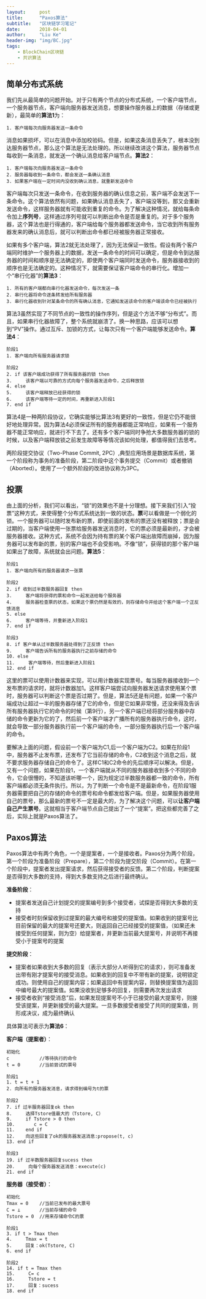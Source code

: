 ```yaml
---
layout:     post
title:      "Paxos算法"
subtitle:   "区块链学习笔记"
date:       2018-04-01
author:     "Liu Ke"
header-img: "img/BC.jpg"
tags:
    - BlockChain区块链
    - 共识算法
---
```


## 简单分布式系统

我们先从最简单的问题开始。对于只有两个节点的分布式系统，一个客户端节点，一个服务器节点，客户端向服务器发送消息，想要操作服务器上的数据（存储或更新），最简单的**算法1**为：

	1. 客户端每次向服务器发送一条命令

消息如果损坏，可以在消息中添加校验码。但是，如果这条消息丢失了，根本没到达服务器节点，那么这个算法是无法处理的。所以继续改进这个算法，服务器节点每收到一条消息，就发送一个确认消息给客户端节点。**算法2**：

	1. 客户端每次向服务器发送一条命令
	2. 服务器每收到一条命令，都会发送一条确认消息
	3. 如果客户端在一定时间内没收到确认消息，就重新发送命令

客户端每次只发送一条命令，在收到服务器的确认信息之前，客户端不会发送下一条命令。这个算法依然有问题，如果确认消息丢失了，客户端没等到，那又会重新发送命令，这样服务器就有可能收到重复的命令。为了解决这种情况，就给每条命令加上**序列号**，这样通过序列号就可以判断出命令是否是重复的。对于多个服务器，这个算法也是行得通的，客户端给每个服务器都发送命令，当它收到所有服务器发来的确认消息后，就可以判断出命令都已经被服务器正常接收。

如果有多个客户端，算法2就无法处理了，因为无法保证一致性。假设有两个客户端同时维护一个服务器上的数据，发送一条命令的时间可以确定，但是命令到达服务器的时间和顺序是无法确定的，即使两个客户端同时发送命令，服务器接收到的顺序也是无法确定的。这种情况下，就需要保证客户端命令的串行化。增加一个“串行化器”的**算法3**：

	1. 所有的客户端都向串行化器发送命令，每次发送一条
	2. 串行化器将命令逐条转发给所有服务器
	3. 串行化器收到针对某条命令的所有确认消息，它通知发送该命令的客户端该命令已经被执行


算法3虽然实现了不同节点的一致性的操作序列，但是这个方法不够“分布式”。而且，如果串行化器故障了，整个系统就崩溃了。换一种思路，应该可以想到“PV”操作。通过互斥、加锁的方式，让每次只有一个客户端能够发送命令。**算法4**：

	阶段1
	1. 客户端向所有服务器请求锁
	
	阶段2
	2. if 该客户端成功获得了所有服务器的锁 then
	3.     该客户端以可靠的方式向每个服务器发送命令，之后释放锁
	4. else
	5.     该客户端释放已经获得的锁
	6.     该客户端等待一定的时间，再重新进入阶段1
	7. end if

算法4是一种两阶段协议，它确实能够比算法3有更好的一致性，但是它仍不能很好地处理异常。因为算法4必须保证所有的服务器都能正常响应，如果有一个服务器不能正常响应，就进行不下去了。还有多个客户端同时争抢大多数服务器的锁的时候，以及客户端释放锁之前发生故障等等情况该如何处理，都值得我们去思考。

两阶段提交协议（Two-Phase Commit, 2PC）,典型应用场景是数据库系统，第一个阶段称为事务的准备阶段，第二阶段中这个事务提交（Commit）或者撤销（Aborted）。使用了一个额外阶段的改进协议称为3PC。

## 投票

由上面的分析，我们可以看出，“锁”的效果也不是十分理想。接下来我们引入“投票”这种方式，来使得整个分布式系统达到一致的状态。**票**可以看做是一个弱化的锁。一个服务器可以随时发布新的票，即使前面的发布的票还没有被释放；票是会过期的，当客户端使用一张票给服务器发送消息时，它的票必须是最新的，才会被服务器接收。这种方式，系统不会因为持有票的某个客户端出故障而崩掉，因为服务器可以发布新的票，别的客户端也不会受影响。不像“锁”，获得锁的那个客户端如果出了故障，系统就会出问题。**算法5**：

	阶段1
	1. 客户端向所有的服务器请求一张票

	阶段2
	2. if 收到过半数服务器回复 then
	3.     客户端将获得的票和命令一起发送给每个服务器
	4.     服务器检查票的状态，如果这个票仍然是有效的，则存储命令并给这个客户端一个正反馈消息
	5. else 
	6.     客户端等待，并重新进入阶段1
	7. end if

	阶段3
	8. if 客户单从过半数服务器处得到了正反馈 then
	9.     客户端告诉所有的服务器执行之前存储的命令
	10. else
	11.     客户端等待，然后重新进入阶段1
	12. end if

这里的票可以使用计数器来实现，可以用计数器实现票号。每当服务器接收到一个发布票的请求时，就将计数器加1。这样客户端尝试向服务器发送请求使用某个票时，服务器可以判断这个票是否过期了。但是，算法5还是有问题，如果一个客户端成功让超过一半的服务器存储了它的命令，但是它如果非常慢，还没来得及告诉所有服务器执行它的命令的时候（第9行），另一个客户端已经将部分服务器中存储的命令更新为它的了，然后前一个客户端才广播所有的服务器执行命令，这时，就会导致一部分服务器执行前一个客户端的命令，一部分服务器执行后一个客户端的命令。

要解决上面的问题，假设前一个客户端为C1,后一个客户端为C2。如果在阶段1中，服务器不止发布票，还发布了它当前存储的命令，C2收到这个消息之后，就不要求服务器存储自己的命令了。这样C1和C2命令的先后顺序可以解决。但是，又有一个问题，如果在阶段1，一个客户端就从不同的服务器接收到多个不同的命令，它会很懵的，不知道该听哪一个，因为规定过半数服务器都一致的命令，所有客户端都必须无条件执行。所以，为了判断一个命令是不是最新命令，在阶段1服务器需要把自己的存储的命令的票号和命令都发给客户端。但是，如果服务器使用自己的票号，那么最新的票号不一定是最大的，为了解决这个问题，可以**让客户端自己产生票号**。这就相当于客户端节点自己提出了一个“提案”。把这些都完善了之后，实际上就是Paxos算法了。

## Paxos算法

Paxos算法中有两个角色，一个是提案者，一个是接收者。Paxos分为两个阶段，第一个阶段为准备阶段（Prepare），第二个阶段为提交阶段（Commit）。在第一个阶段中，提案者发出提案请求，然后获得接受者的反馈。第二个阶段，判断提案是否得到大多数的支持，得到大多数支持之后进行最终确认。

**准备阶段**：

- 提案者发送自己计划提交的提案编号到多个接受者，试探是否得到大多数的支持
- 接受者时刻保留收到过提案的最大编号和接受的提案值。如果收到的提案号比目前保留的最大的提案号还要大，则返回自己已经接受的提案值，（如果还未接受到任何提案，则为空）给提案者，并更新当前最大提案号，并说明不再接受小于提案号的提案

**提交阶段**：

- 提案者如果收到大多数的回复（表示大部分人听得到它的请求），则可准备发出带有刚才提案号的接受消息。如果收到的回复中不带有新的提案，说明锁定成功。则使用自己的提案内容；如果返回中有提案内容，则替换提案值为返回中编号最大的提案值。如果没收到足够多的回复，则需要再次发出请求
- 接受者收到“接受消息”后，如果发现提案号不小于已接受的最大提案号，则接受该提案，并更新接受的最大提案。一旦多数接受者接受了共同的提案值，则形成决议，成为最终确认

具体算法可表示为**算法6**：

**客户端（提案者）**：
	
	初始化
	c			//等待执行的命令
	t = 0 		//当前尝试的票号

	阶段1
	1. t = t + 1
	2. 向所有的服务器发消息，请求得到编号为t的票 

	阶段2
	7. if 过半服务器回复ok then
	8.     选择Tstore值最大的（Tstore, C）
	9.     if Tstore > 0 then
	10.       c = C
	11.    end if
	12.	   向这些回复了ok的服务器发送消息:propose(t, c)
	13.	end if    

	阶段3
	19. if 过半数服务器回复sucess then
	20.     向每个服务器发送消息：execute(c)
	21. end if
	
            
**服务器（接受者）**：

	初始化
	Tmax = 0	//当前已发布的最大票号
	C = ⊥		//当前存储的命令
	Tstore = 0	//用来存储命令C的票

	阶段1
	3. if t > Tmax then
	4.     Tmax = t
	5.     回复：ok(Tstore, C)
	6. end if
	
	阶段2
	14. if t = Tmax then
	15.     C= c
	16.     Tstore = t
	17.     回复：sucess
	18. end if




